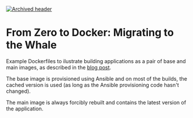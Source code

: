 [![Archived header](https://github.com/newrelic/open-source-office/raw/master/examples/categories/images/Archived.png)](https://github.com/newrelic/open-source-office/blob/master/examples/categories/index.md#archived)

# From Zero to Docker: Migrating to the Whale

Example Dockerfiles to ilustrate building applications as a pair of base and
main images, as described in the [blog post](https://blog.newrelic.com/zero-to-docker/).

The base image is provisioned using Ansible and on most of the builds, the
cached version is used (as long as the Ansible provisioning code hasn't
changed).

The main image is always forcibly rebuilt and contains the latest version of
the application.
